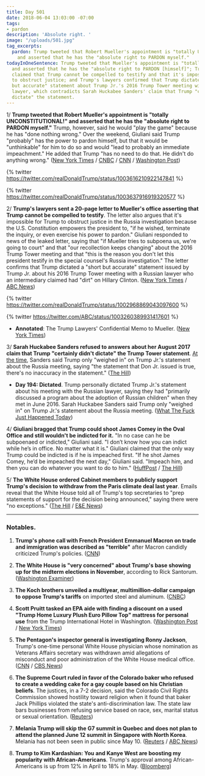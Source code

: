 ```yaml
---
title: Day 501
date: 2018-06-04 13:03:00 -07:00
tags:
- pardon
description: 'Absolute right. '
image: "/uploads/501.jpg"
tag_excerpts:
  pardon: Trump tweeted that Robert Mueller's appointment is "totally UNCONSTITUTIONAL!"
    and asserted that he has the "absolute right to PARDON myself."
todayInOneSentence: Trump tweeted that Mueller's appointment is "totally UNCONSTITUTIONAL!"
  and asserted that he has the "absolute right to PARDON [himself]"; Trump's lawyers
  claimed that Trump cannot be compelled to testify and that it's impossible for him
  to obstruct justice; and Trump's lawyers confirmed that Trump dictated a "short
  but accurate" statement about Trump Jr.'s 2016 Trump Tower meeting with a Russian
  lawyer, which contradicts Sarah Huckabee Sanders' claim that Trump "certainly didn't
  dictate" the statement.
---
```


1/ **Trump tweeted that Robert Mueller's appointment is "totally UNCONSTITUTIONAL!" and asserted that he has the "absolute right to PARDON myself."** Trump, however, said he would "play the game" because he has "done nothing wrong." Over the weekend, Giuliani said Trump "probably" has the power to pardon himself, but that it would be "unthinkable" for him to do so and would "lead to probably an immediate impeachment." He added that Trump "has no need to do that. He didn't do anything wrong." ([New York Times](https://www.nytimes.com/2018/06/04/us/politics/trump-pardon-power-constitution.html) / [CNBC](https://www.cnbc.com/2018/06/04/trump-i-have-the-absolute-right-to-pardon-myself.html) / [CNN](https://www.cnn.com/2018/06/04/politics/donald-trump-pardon-tweet/index.html) /  [Washington Post](https://www.washingtonpost.com/politics/giuliani-calls-it-unthinkable-that-trump-would-pardon-himself/2018/06/03/99b0a1ca-6748-11e8-bbc5-dc9f3634fa0a_story.html?utm_term=.e2dfddd7fb74))

{% twitter https://twitter.com/realDonaldTrump/status/1003616210922147841 %}

{% twitter https://twitter.com/realDonaldTrump/status/1003637916919320577 %}

2/ **Trump's lawyers sent a 20-page letter to Mueller's office asserting that Trump cannot be compelled to testify**. The letter also argues that it's impossible for Trump to obstruct justice in the Russia investigation because the U.S. Constitution empowers the president to, "if he wished, terminate the inquiry, or even exercise his power to pardon." Giuliani responded to news of the leaked letter, saying that "if Mueller tries to subpoena us, we're going to court" and that "our recollection keeps changing" about the 2016 Trump Tower meeting and that "this is the reason you don't let this president testify in the special counsel's Russia investigation." The letter confirms that Trump dictated a "short but accurate" statement issued by Trump Jr. about his 2016 Trump Tower meeting with a Russian lawyer who an intermediary claimed had "dirt" on Hillary Clinton. ([New York Times](https://www.nytimes.com/2018/06/02/us/politics/trump-lawyers-memo-mueller-subpoena.html) / [ABC News](https://abcnews.go.com/Politics/giuliani-threatens-legal-battle-mueller-subpoena/story?id=55610183))

{% twitter https://twitter.com/realDonaldTrump/status/1002968869043097600 %}

{% twitter https://twitter.com/ABC/status/1003260389931417601 %}

* **Annotated**:  The Trump Lawyers' Confidential Memo to Mueller. ([New York Times](https://www.nytimes.com/interactive/2018/06/02/us/politics/trump-legal-documents.html))

3/ **Sarah Huckabee Sanders refused to answers about her August 2017 claim that Trump "certainly didn't dictate" the Trump Tower statement**. [At the time](https://whatthefuckjusthappenedtoday.com/2017/08/01/day-194/#2-the-white-house-said-trump-only-we), Sanders said Trump only "weighed in" on Trump Jr.'s statement about the Russia meeting, saying "the statement that Don Jr. issued is true, there's no inaccuracy in the statement." ([The Hill](http://thehill.com/homenews/administration/390607-sanders-dodges-questions-about-trump-tower-statement))

* **Day 194: Dictated**. Trump personally dictated Trump Jr.'s statement about his meeting with the Russian lawyer, saying they had "primarily discussed a program about the adoption of Russian children" when they met in June 2016. Sarah Huckabee Sanders said Trump only "weighed in" on Trump Jr.'s statement about the Russia meeting. ([What The Fuck Just Happened Today](https://whatthefuckjusthappenedtoday.com/2017/08/01/day-194/#1-trump-personally-dictated-trump-jr))

4/ **Giuliani bragged that Trump could shoot James Comey in the Oval Office and still wouldn't be indicted for it.** "In no case can he be subpoenaed or indicted," Giuliani said. "I don’t know how you can indict while he’s in office. No matter what it is." Giuliani claimed that the only way Trump could be indicted is if he is impeached first. "If he shot James Comey, he’d be impeached the next day," Giuliani said. "Impeach him, and then you can do whatever you want to do to him." ([HuffPost](https://www.huffingtonpost.com/entry/trump-shoot-comey_us_5b145897e4b02143b7cd633e) / [The Hill](http://thehill.com/blogs/blog-briefing-room/news/390486-giuliani-if-trump-shot-comey-he-still-couldnt-have-been))

5/ **The White House ordered Cabinet members to publicly support Trump's decision to withdraw from the Paris climate deal last year**. Emails reveal that the White House told all of Trump's top secretaries to "prep statements of support for the decision being announced," saying there were "no exceptions." ([The Hill](http://thehill.com/homenews/administration/390545-white-house-required-cabinet-to-publicly-back-paris-deal-exit-report) / [E&E News](https://www.eenews.net/stories/1060083155))

---

### Notables.

1. **Trump's phone call with French President Emmanuel Macron on trade and immigration was described as "terrible"** after Macron candidly criticized Trump's policies. ([CNN](https://www.cnn.com/2018/06/04/politics/donald-trump-emmanuel-macron-call-terrible/index.html))

2. **The White House is "very concerned" about Trump's base showing up for the midterm elections in November**, according to Rick Santorum. ([Washington Examiner](https://www.washingtonexaminer.com/news/rick-santorum-white-house-very-concerned-about-trumps-base-ahead-of-midterms))

3. **The Koch brothers unveiled a multiyear, multimillion-dollar campaign to oppose Trump's tariffs** on imported steel and aluminum. ([CNBC](https://www.cnbc.com/2018/06/04/koch-network-plans-to-spend-millions-to-fight-trumps-tariffs.html))

4. **Scott Pruitt tasked an EPA aide with finding a discount on a used "Trump Home Luxury Plush Euro Pillow Top" mattress for personal use** from the Trump International Hotel in Washington. ([Washington Post](https://www.washingtonpost.com/national/health-science/pruitt-had-aide-do-numerous-personal-tasks-including-a-hunt-for-a-used-trump-hotel-mattress/2018/06/04/a1f72c84-6043-11e8-b2b8-08a538d9dbd6_story.html) / [New York Times](https://www.nytimes.com/2018/06/04/climate/pruitt-epa-apartment-aide.html))

5. **The Pentagon's inspector general is investigating Ronny Jackson**, Trump's one-time personal White House physician whose nomination as Veterans Affairs secretary was withdrawn amid allegations of misconduct and poor administration of the White House medical office. ([CNN](https://www.cnn.com/2018/06/04/politics/pentagon-investigation-ronny-jackson/index.html) / [CBS News](https://www.cbsnews.com/news/ronny-jackson-is-being-investigated-by-defense-department-inspector-general/))

6. **The Supreme Court ruled in favor of the Colorado baker who refused to create a wedding cake for a gay couple based on his Christian beliefs**. The justices, in a 7-2 decision, said the Colorado Civil Rights Commission showed hostility toward religion when it found that baker Jack Phillips violated the state's anti-discrimination law. The state law bars businesses from refusing service based on race, sex, marital status or sexual orientation. ([Reuters](https://www.reuters.com/article/us-usa-court-baker/supreme-court-hands-narrow-win-to-baker-over-gay-couple-dispute-idUSKCN1J01WU))

7. **Melania Trump will skip the G7 summit in Quebec and does not plan to attend the planned June 12 summit in Singapore with North Korea**. Melania has not been seen in public since May 10. ([Reuters](https://www.reuters.com/article/us-usa-firstlady/u-s-first-lady-melania-trump-to-skip-g7-north-korea-summit-idUSKCN1J001Z) / [ABC News](https://abcnews.go.com/Politics/lady-melania-trump-join-president-trump-g7-singapore/story?id=55622011))

8. **Trump to Kim Kardashian: You and Kanye West are boosting my popularity with African-Americans**. Trump's approval among African-Americans is up from 12% in April to 18% in May. ([Bloomberg](https://www.bloomberg.com/news/articles/2018-06-04/trump-told-kardashian-she-and-west-helping-him-with-black-voters))
